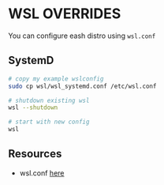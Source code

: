 # WSL OVERRIDES

You can configure eash distro using `wsl.conf`  

## SystemD

```sh
# copy my example wslconfig
sudo cp wsl/wsl_systemd.conf /etc/wsl.conf 

# shutdown existing wsl
wsl --shutdown

# start with new config
wsl
```

## Resources

* wsl.conf [here](https://learn.microsoft.com/en-us/windows/wsl/wsl-config#wslconf)
